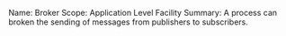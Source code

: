 Name:     Broker
Scope:    Application Level Facility
Summary:  A process can broken the sending of messages from publishers
          to subscribers.

